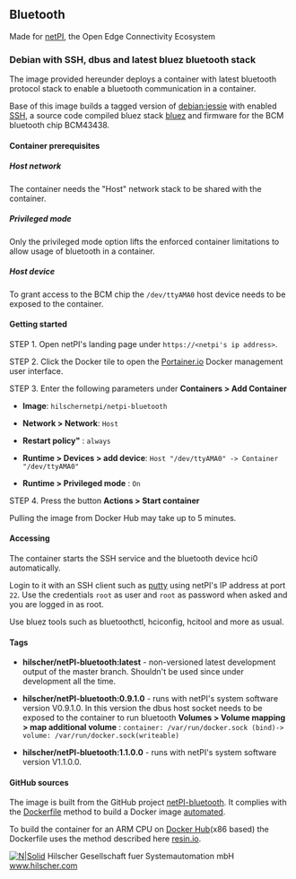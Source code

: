 ## Bluetooth

Made for [netPI](https://www.netiot.com/netpi/), the Open Edge Connectivity Ecosystem

### Debian with SSH, dbus and latest bluez bluetooth stack 

The image provided hereunder deploys a container with latest bluetooth protocol stack to enable a bluetooth communication in a container.

Base of this image builds a tagged version of [debian:jessie](https://hub.docker.com/r/resin/armv7hf-debian/tags/) with enabled [SSH](https://en.wikipedia.org/wiki/Secure_Shell), a source code compiled bluez stack [bluez](http://www.bluez.org/) and firmware for the BCM bluetooth chip BCM43438.

#### Container prerequisites

##### Host network

The container needs the "Host" network stack to be shared with the container. 

##### Privileged mode

Only the privileged mode option lifts the enforced container limitations to allow usage of bluetooth in a container.

##### Host device

To grant access to the BCM chip the `/dev/ttyAMA0` host device needs to be exposed to the container.

#### Getting started

STEP 1. Open netPI's landing page under `https://<netpi's ip address>`.

STEP 2. Click the Docker tile to open the [Portainer.io](http://portainer.io/) Docker management user interface.

STEP 3. Enter the following parameters under **Containers > Add Container**

* **Image**: `hilschernetpi/netpi-bluetooth`

* **Network > Network**: `Host`

* **Restart policy"** : `always`

* **Runtime > Devices > add device**: `Host "/dev/ttyAMA0" -> Container "/dev/ttyAMA0"`

* **Runtime > Privileged mode** : `On`

STEP 4. Press the button **Actions > Start container**

Pulling the image from Docker Hub may take up to 5 minutes.

#### Accessing

The container starts the SSH service and the bluetooth device hci0 automatically.

Login to it with an SSH client such as [putty](http://www.putty.org/) using netPI's IP address at port `22`. Use the credentials `root` as user and `root` as password when asked and you are logged in as root.

Use bluez tools such as bluetoothctl, hciconfig, hcitool and more as usual.

#### Tags

* **hilscher/netPI-bluetooth:latest** - non-versioned latest development output of the master branch. Shouldn't be used since under development all the time.

* **hilscher/netPI-bluetooth:0.9.1.0** - runs with netPI's system software version V0.9.1.0. In this version the dbus host socket needs to be exposed to the container to run bluetooth **Volumes > Volume mapping > map additional volume** : `container: /var/run/docker.sock (bind)-> volume: /var/run/docker.sock(writeable)`

* **hilscher/netPI-bluetooth:1.1.0.0** - runs with netPI's system software version V1.1.0.0.


#### GitHub sources
The image is built from the GitHub project [netPI-bluetooth](https://github.com/Hilscher/netPI-bluetooth). It complies with the [Dockerfile](https://docs.docker.com/engine/reference/builder/) method to build a Docker image [automated](https://docs.docker.com/docker-hub/builds/).

To build the container for an ARM CPU on [Docker Hub](https://hub.docker.com/)(x86 based) the Dockerfile uses the method described here [resin.io](https://resin.io/blog/building-arm-containers-on-any-x86-machine-even-dockerhub/).

[![N|Solid](http://www.hilscher.com/fileadmin/templates/doctima_2013/resources/Images/logo_hilscher.png)](http://www.hilscher.com)  Hilscher Gesellschaft fuer Systemautomation mbH  www.hilscher.com
